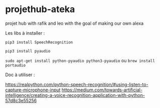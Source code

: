 # projethub-ateka
projet hub with rafik and leo with the goal of making our own alexa

Les libs à installer :

```pip3 install SpeechRecognition```

```pip3 install pyaudio```

```sudo apt-get install python-pyaudio python3-pyaudio``` ou ```brew install portaudio```

Doc à utiliser :

https://realpython.com/python-speech-recognition/#using-listen-to-capture-microphone-input
https://medium.com/towards-artificial-intelligence/creating-a-voice-recognition-application-with-python-57d8c3e55256
